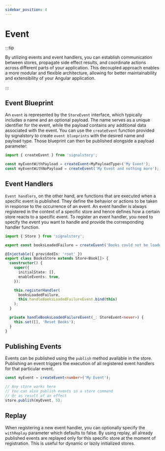 ```yaml
---
sidebar_position: 4
---
```


# Event

:::tip

By utilizing events and event handlers, you can establish communication between stores, propagate side effect results, and coordinate actions across different parts of your application. This decoupled approach enables a more modular and flexible architecture, allowing for better maintainability and extensibility of your Angular application.

:::

## Event Blueprint

An `event` is represented by the `StoreEvent` interface, which typically includes a name and an optional payload. The name serves as a unique identifier for the event, while the payload contains any additional data associated with the event. You can use the `createEvent` function provided by signalstory to create `event blueprints` with the desired name and payload type. Those blueprint can then be published alongside a payload parameter:

```typescript
import { createEvent } from 'signalstory';

const myEventWithPayload = createEvent<MyPayloadType>('My Event');
const myEventWithNoPayload = createEvent('My Event and nothing more');
```

## Event Handlers

`Event handlers`, on the other hand, are functions that are executed when a specific event is published. They define the behavior or actions to be taken in response to the occurrence of an event. An event handler is always registered in the context of a specific store and hence defines how a certain store reacts to a specific event.
To register an event handler, you need to specify the event you want to handle and provide the corresponding handler function.

```typescript
import { Store } from 'signalstory';

export const booksLoadedFailure = createEvent('Books could not be loaded');

@Injectable({ providedIn: 'root' })
export class BooksStore extends Store<Book[]> {
  constructor() {
    super({
      initialState: [],
      enableEvents: true,
    });

    this.registerHandler(
      booksLoadedFailure,
      this.handleBooksLoadedFailureEvent.bind(this)
    );
  }

  private handleBooksLoadedFailureEvent(_: StoreEvent<never>) {
    this.set([], 'Reset Books');
  }
}
```

## Publishing Events

Events can be published using the `publish` method available in the store. Publishing an event triggers the execution of all registered event handlers for that particular event.

```typescript
const myEvent = createEvent<number>('My Event');

// Any store works here
// You can also publish events in a store command
// Or as result of an effect
store.publish(myEvent, 5);
```

## Replay

When registering a new event handler, you can optionally specify the `withReplay` parameter which defaults to false. By using replay, all already published events are replayed only for this specific store at the moment of registration. This is useful for dynamic or lazily initialized stores.
